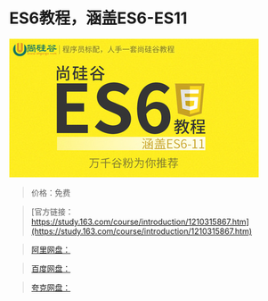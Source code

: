 # ES6教程，涵盖ES6-ES11

![img](../../../assets/study163/free/05c5868391e54c33bf23ec5373642160.jpg)

> 价格：免费

> [官方链接：https://study.163.com/course/introduction/1210315867.htm](https://study.163.com/course/introduction/1210315867.htm)

> [阿里网盘：]()

> [百度网盘：]()

> [夸克网盘：]()
